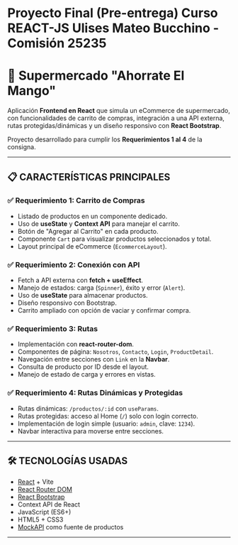 # Proyecto Final (Pre-entrega) Curso REACT-JS Ulises Mateo Bucchino - Comisión 25235

# 🛒 Supermercado "Ahorrate El Mango"

Aplicación **Frontend en React** que simula un eCommerce de supermercado, con funcionalidades de carrito de compras, integración a una API externa, rutas protegidas/dinámicas y un diseño responsivo con **React Bootstrap**.  

Proyecto desarrollado para cumplir los **Requerimientos 1 al 4** de la consigna.

---

## 📋 CARACTERÍSTICAS PRINCIPALES

### ✅ Requerimiento 1: Carrito de Compras
- Listado de productos en un componente dedicado.
- Uso de **useState** y **Context API** para manejar el carrito.
- Botón de "Agregar al Carrito" en cada producto.
- Componente `Cart` para visualizar productos seleccionados y total.
- Layout principal de eCommerce (`EcommerceLayout`).

### ✅ Requerimiento 2: Conexión con API
- Fetch a API externa con **fetch + useEffect**.
- Manejo de estados: carga (`Spinner`), éxito y error (`Alert`).
- Uso de **useState** para almacenar productos.
- Diseño responsivo con Bootstrap.
- Carrito ampliado con opción de vaciar y confirmar compra.

### ✅ Requerimiento 3: Rutas
- Implementación con **react-router-dom**.
- Componentes de página: `Nosotros`, `Contacto`, `Login`, `ProductDetail`.
- Navegación entre secciones con `Link` en la **Navbar**.
- Consulta de producto por ID desde el layout.
- Manejo de estado de carga y errores en vistas.

### ✅ Requerimiento 4: Rutas Dinámicas y Protegidas
- Rutas dinámicas: `/productos/:id` con `useParams`.
- Rutas protegidas: acceso al Home (`/`) solo con login correcto.
- Implementación de login simple (usuario: `admin`, clave: `1234`).
- Navbar interactiva para moverse entre secciones.

---

## 🛠️ TECNOLOGÍAS USADAS
- [React](https://react.dev/) + Vite
- [React Router DOM](https://reactrouter.com/)
- [React Bootstrap](https://react-bootstrap.github.io/)
- Context API de React
- JavaScript (ES6+)
- HTML5 + CSS3
- [MockAPI](https://mockapi.io/) como fuente de productos

---